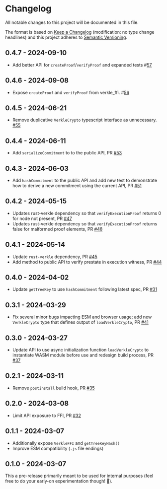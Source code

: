 # Changelog
All notable changes to this project will be documented in this file.

The format is based on [Keep a Changelog](http://keepachangelog.com/en/1.0.0/) 
(modification: no type change headlines) and this project adheres to 
[Semantic Versioning](http://semver.org/spec/v2.0.0.html).

## 0.4.7 - 2024-09-10
- Add better API for `createProof`/`verifyProof` and expanded tests #[57](https://github.com/ethereumjs/verkle-cryptography-wasm/pull/57)

## 0.4.6 - 2024-09-08

- Expose `createProof` and `verifyProof` from verkle_ffi. #[56](https://github.com/ethereumjs/verkle-cryptography-wasm/pull/56)

## 0.4.5 - 2024-06-21

- Remove duplicative `VerkleCrypto` typescript interface as unnecessary. [#55](https://github.com/ethereumjs/verkle-cryptography-wasm/pull/55)

## 0.4.4 - 2024-06-11

- Add `serializeCommitment` to to the public API, PR [#53](https://github.com/ethereumjs/verkle-cryptography-wasm/pull/53)

## 0.4.3 - 2024-06-03

- Add `hashCommitment` to the public API and add new test to demonstrate how to derive a
  new commitment using the current API, PR [#51](https://github.com/ethereumjs/verkle-cryptography-wasm/pull/51)

## 0.4.2 - 2024-05-15

- Updates rust-verkle dependency so that `verifyExecutionProof` returns 0 for node not present,
  PR [#47](https://github.com/ethereumjs/verkle-cryptography-wasm/pull/47)
- Updates rust-verkle dependency so that `verifyExecutionProof` returns false for malformed
  proof elements, PR [#48](https://github.com/ethereumjs/verkle-cryptography-wasm/pull/48)

## 0.4.1 - 2024-05-14

- Update `rust-verkle` dependency, PR [#45](https://github.com/ethereumjs/verkle-cryptography-wasm/pull/45)
- Add method to public API to verify prestate in execution witness, PR [#44](https://github.com/ethereumjs/verkle-cryptography-wasm/pull/44)

## 0.4.0 - 2024-04-02

- Update `getTreeKey` to use `hashCommitment` following latest spec, 
  PR [#31](https://github.com/ethereumjs/verkle-cryptography-wasm/pull/31)
  
## 0.3.1 - 2024-03-29

- Fix several minor bugs impacting ESM and browser usage; add new `VerkleCrypto` type that defines output
  of `loadVerkleCrypto`, PR [#41](https://github.com/ethereumjs/verkle-cryptography-wasm/pull/41)

## 0.3.0 - 2024-03-27

- Update API to use async initialization function `loadVerkleCrypto` to instantiate WASM module before use
  and redesign build process, PR [#37](https://github.com/ethereumjs/verkle-cryptography-wasm/pull/37)

## 0.2.1 - 2024-03-11

- Remove `postinstall` build hook, PR [#35](https://github.com/ethereumjs/verkle-cryptography-wasm/pull/35)

## 0.2.0 - 2024-03-08

- Limit API exposure to FFI, PR [#32](https://github.com/ethereumjs/verkle-cryptography-wasm/pull/32)

## 0.1.1 - 2024-03-07

- Additionally expose `VerkleFFI` and `getTreeKeyHash()`
- Improve ESM compatibility (`.js` file endings)

## 0.1.0 - 2024-03-07

This a pre-release primarily meant to be used for internal purposes
(feel free to do your early-on experimentation though! 🙂).